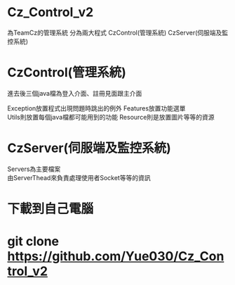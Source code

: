 # Cz_Control_v2
為TeamCz的管理系統
分為兩大程式
CzControl(管理系統)
CzServer(伺服端及監控系統)

# CzControl(管理系統)
進去後三個java檔為登入介面、註冊見面跟主介面	

Exception放置程式出現問題時跳出的例外	
Features放置功能選單	
Utils則放置每個java檔都可能用到的功能	
Resource則是放置圖片等等的資源	

# CzServer(伺服端及監控系統)	
Servers為主要檔案	
由ServerThead來負責處理使用者Socket等等的資訊	

# 下載到自己電腦 
# git clone https://github.com/Yue030/Cz_Control_v2
